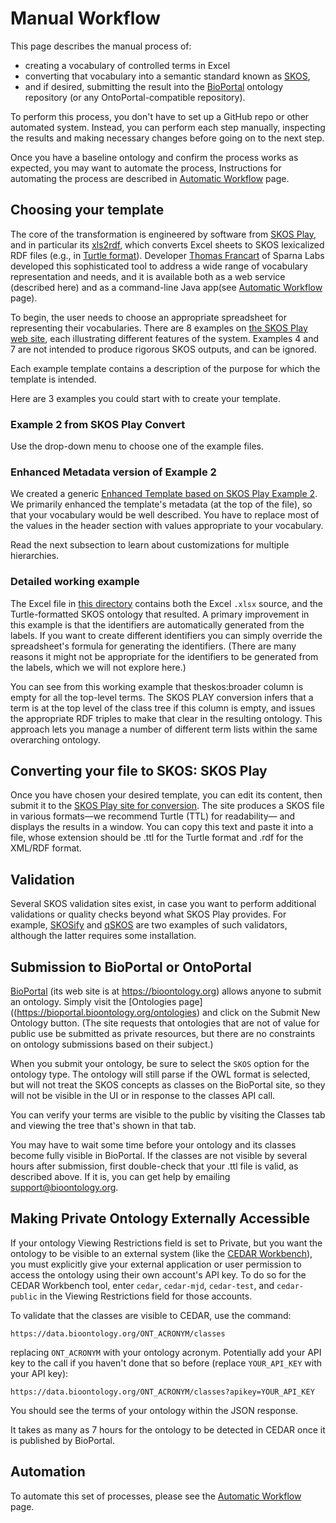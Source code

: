 # Manual Workflow

This page describes the manual process of:

- creating a vocabulary of controlled terms in Excel
- converting that vocabulary into a semantic standard known as [SKOS](https://www.w3.org/TR/skos-primer/),
- and if desired, submitting the result into the [BioPortal](https://bioportal.bioontology.org/) ontology repository (or any OntoPortal-compatible repository).

To perform this process, you don't have to set up a GitHub repo or other automated system.
Instead, you can perform each step manually, inspecting the results and making necessary changes
before going on to the next step.

Once you have a baseline ontology and confirm the process works as expected,
you may want to automate the process,
Instructions for automating the process are described in [Automatic Workflow](./AutomaticWorkflow.md) page.

## Choosing your template

The core of the transformation is engineered by software from [SKOS Play](https://labs.sparna.fr/skos-play/),
and in particular its [xls2rdf](https://labs.sparna.fr/skos-play/convert), which converts Excel sheets to SKOS lexicalized RDF files (e.g., in [Turtle format](<https://en.wikipedia.org/wiki/Turtle_(syntax)>)).
Developer [Thomas Francart](https://github.com/tfrancart) of Sparna Labs developed this sophisticated tool
to address a wide range of vocabulary representation and needs,
and it is available both as a web service (described here) and as a command-line Java app(see [Automatic Workflow](./AutomaticWorkflow.md) page).

To begin, the user needs to choose an appropriate spreadsheet for representing their vocabularies.
There are 8 examples on [the SKOS Play web site](https://labs.sparna.fr/skos-play/convert#excel-file-structure), each illustrating different features of the system.
Examples 4 and 7 are not intended to produce rigorous SKOS outputs, and can be ignored.

Each example template contains a description of the purpose for which the template is intended.

Here are 3 examples you could start with to create your template.

### Example 2 from SKOS Play Convert
Use the drop-down menu to choose one of the example files.

### Enhanced Metadata version of Example 2

We created a generic [Enhanced Template based on SKOS Play Example 2](https://github.com/fair-data-collective/excel2rdf-template/blob/main/vocabulary.xlsx).
We primarily enhanced the template's metadata (at the top of the file), so that your vocabulary would be well described. 
You have to replace most of the values in the header section with values appropriate to your vocabulary.

Read the next subsection to learn about customizations for multiple hierarchies.

### Detailed working example

The Excel file in [this directory](https://github.com/fair-data-collective/zonmw-project-admin/tree/main/ontology) contains both the Excel `.xlsx` source, 
and the Turtle-formatted SKOS ontology that resulted. 
A primary improvement in this example is that the identifiers are automatically generated from the labels.
If you want to create different identifiers you can simply override the spreadsheet's formula for generating the identifiers.
(There are many reasons it might not be appropriate for the identifiers to be generated from the labels, 
which we will not explore here.)

You can see from this working example that theskos:broader column is empty for all the top-level terms.
The SKOS PLAY conversion infers that a term is at the top level of the class tree if this column is empty,
and issues the appropriate RDF triples to make that clear in the resulting ontology.
This approach lets you manage a number of different term lists within the same overarching ontology.

## Converting your file to SKOS: SKOS Play

Once you have chosen your desired template, you can edit its content,
then submit it to the [SKOS Play site for conversion](https://labs.sparna.fr/skos-play/convert).
The site produces a SKOS file in various formats—we recommend Turtle (TTL) for readability—
and displays the results in a window.
You can copy this text and paste it into a file, whose extension should be .ttl for the Turtle format
and .rdf for the XML/RDF format.

## Validation

Several SKOS validation sites exist, in case you want to perform additional validations or quality checks beyond what SKOS Play provides.
For example, [SKOSify](https://github.com/NatLibFi/Skosify) and [qSKOS](https://github.com/cmader/qSKOS) are two examples of such validators,
although the latter requires some installation.

## Submission to BioPortal or OntoPortal

[BioPortal](https://bioportal.bioontology.org) (its web site is at https://bioontology.org) allows anyone to submit an ontology.
Simply visit the [Ontologies page]((https://bioportal.bioontology.org/ontologies) and click on the Submit New Ontology button.
(The site requests that ontologies that are not of value for public use be submitted as private resources,
but there are no constraints on ontology submissions based on their subject.)

When you submit your ontology, be sure to select the `SKOS` option for the ontology type.
The ontology will still parse if the OWL format is selected, but will not treat the SKOS concepts as classes on the BioPortal site,
so they will not be visible in the UI or in response to the classes API call.

You can verify your terms are visible to the public by visiting the Classes tab and viewing the tree that's shown in that tab.

You may have to wait some time before your ontology and its classes become fully visible in BioPortal. 
If the classes are not visible by several hours after submission,
first double-check that your .ttl file is valid, as described above.
If it is, you can get help by emailing support@bioontology.org.

## Making Private Ontology Externally Accessible

If your ontology Viewing Restrictions field is set to Private, 
but you want the ontology to be visible to an external system (like the [CEDAR Workbench](https://metadatacenter.org)),
you must explicitly give your external application or user permission to access the ontology using their own account's API key.
To do so for the CEDAR Workbench tool, enter `cedar`, `cedar-mjd`, `cedar-test`, and `cedar-public` in the Viewing Restrictions field for those accounts.

To validate that the classes are visible to CEDAR, use the command:
```
https://data.bioontology.org/ONT_ACRONYM/classes
```
replacing `ONT_ACRONYM` with your ontology acronym. Potentially add your API key to the call if you haven't done that so before (replace `YOUR_API_KEY` with your API key):
```
https://data.bioontology.org/ONT_ACRONYM/classes?apikey=YOUR_API_KEY
```

You should see the terms of your ontology within the JSON response.

It takes as many as 7 hours for the ontology to be detected in CEDAR once it is published by BioPortal.

## Automation

To automate this set of processes, please see the [Automatic Workflow](./AutomaticWorkflow.md) page.

